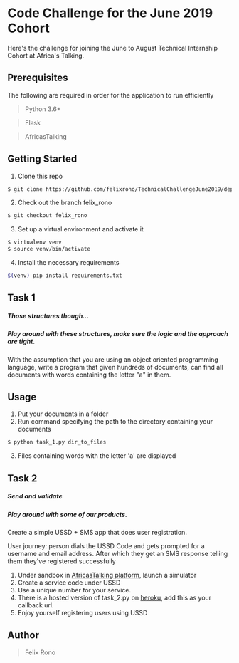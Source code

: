 # Code Challenge for the June 2019 Cohort

Here's the challenge for joining the June to August Technical Internship Cohort at Africa's Talking. 
## Prerequisites
The following are required in order for the application to run efficiently
>Python 3.6+

>Flask

>AfricasTalking

## Getting Started

1. Clone this repo
```sh
$ git clone https://github.com/felixrono/TechnicalChallengeJune2019/deployments
```
2. Check out the branch felix_rono
```sh
$ git checkout felix_rono
```
3. Set up a virtual environment and activate it
```sh
$ virtualenv venv
$ source venv/bin/activate
```
4. Install the necessary requirements
```sh
$(venv) pip install requirements.txt
```

## Task 1
##### Those structures though...
##### Play around with these structures, make sure the logic and the approach are tight.

With the assumption that you are using an object oriented programming language, write a program that given hundreds of documents, can find all documents with words containing the letter "a" in them.

## Usage
1. Put your documents in a folder
2. Run command specifying the path to the directory containing your documents

```sh
$ python task_1.py dir_to_files
```
3. Files containing words with the letter 'a' are displayed

## Task 2
##### Send and validate
##### Play around with some of our products.

Create a simple USSD + SMS app that does user registration.

User journey: person dials the USSD Code and gets prompted for a username and email address. After which they get an SMS response telling them they've registered successfully

1. Under sandbox in [AfricasTalking platform](https://account.africastalking.com/), launch a simulator
2. Create a service code under USSD
3. Use a unique number for your service.
4. There is a hosted version of task_2.py on [heroku](https://africastalking-tech-challenge.herokuapp.com/), add this as your callback url.
4. Enjoy yourself registering users using USSD

## Author
> Felix Rono 
